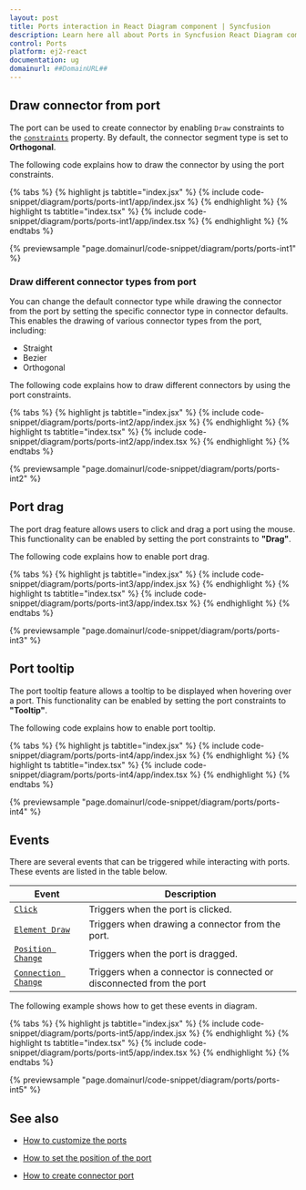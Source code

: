 ```yaml
---
layout: post
title: Ports interaction in React Diagram component | Syncfusion
description: Learn here all about Ports in Syncfusion React Diagram component of Syncfusion Essential JS 2 and more.
control: Ports 
platform: ej2-react
documentation: ug
domainurl: ##DomainURL##
---
```


## Draw connector from port

The port can be used to create connector by enabling `Draw` constraints to the [`constraints`](https://ej2.syncfusion.com/react/documentation/api/diagram/portconstraints/) property. By default, the connector segment type is set to **Orthogonal**.

The following code explains how to draw the connector by using the port constraints.

{% tabs %}
{% highlight js tabtitle="index.jsx" %}
{% include code-snippet/diagram/ports/ports-int1/app/index.jsx %}
{% endhighlight %}
{% highlight ts tabtitle="index.tsx" %}
{% include code-snippet/diagram/ports/ports-int1/app/index.tsx %}
{% endhighlight %}
{% endtabs %}

{% previewsample "page.domainurl/code-snippet/diagram/ports/ports-int1" %}

### Draw different connector types from port

You can change the default connector type while drawing the connector from the port by setting the specific connector type in connector defaults. This enables the drawing of various connector types from the port, including:

* Straight
* Bezier
* Orthogonal

The following code explains how to draw different connectors by using the port constraints.

{% tabs %}
{% highlight js tabtitle="index.jsx" %}
{% include code-snippet/diagram/ports/ports-int2/app/index.jsx %}
{% endhighlight %}
{% highlight ts tabtitle="index.tsx" %}
{% include code-snippet/diagram/ports/ports-int2/app/index.tsx %}
{% endhighlight %}
{% endtabs %}

{% previewsample "page.domainurl/code-snippet/diagram/ports/ports-int2" %}

## Port drag

The port drag feature allows users to click and drag a port using the mouse. This functionality can be enabled by setting the port constraints to **"Drag"**. 

The following code explains how to enable port drag.

{% tabs %}
{% highlight js tabtitle="index.jsx" %}
{% include code-snippet/diagram/ports/ports-int3/app/index.jsx %}
{% endhighlight %}
{% highlight ts tabtitle="index.tsx" %}
{% include code-snippet/diagram/ports/ports-int3/app/index.tsx %}
{% endhighlight %}
{% endtabs %}

{% previewsample "page.domainurl/code-snippet/diagram/ports/ports-int3" %}

## Port tooltip

The port tooltip feature allows a tooltip to be displayed when hovering over a port. This functionality can be enabled by setting the port constraints to **"Tooltip"**.

The following code explains how to enable port tooltip.

{% tabs %}
{% highlight js tabtitle="index.jsx" %}
{% include code-snippet/diagram/ports/ports-int4/app/index.jsx %}
{% endhighlight %}
{% highlight ts tabtitle="index.tsx" %}
{% include code-snippet/diagram/ports/ports-int4/app/index.tsx %}
{% endhighlight %}
{% endtabs %}

{% previewsample "page.domainurl/code-snippet/diagram/ports/ports-int4" %}

## Events

There are several events that can be triggered while interacting with ports. These events are listed in the table below.

| Event| Description|
|----|----|
| [`Click`](https://ej2.syncfusion.com/react/documentation/api/diagram/iClickEventArgs/) | Triggers when the port is clicked. |
| [`Element Draw`](https://ej2.syncfusion.com/react/documentation/api/diagram/iElementDrawEventArgs/)  | Triggers when drawing a connector from the port. |
| [`Position Change`](https://ej2.syncfusion.com/react/documentation/api/diagram/iDraggingEventArgs/)  | Triggers when the port is dragged. |
| [`Connection Change`](https://ej2.syncfusion.com/react/documentation/api/diagram/iConnectionChangeEventArgs/) | Triggers when a connector is connected or disconnected from the port|

The following example shows how to get these events in diagram.

{% tabs %}
{% highlight js tabtitle="index.jsx" %}
{% include code-snippet/diagram/ports/ports-int5/app/index.jsx %}
{% endhighlight %}
{% highlight ts tabtitle="index.tsx" %}
{% include code-snippet/diagram/ports/ports-int5/app/index.tsx %}
{% endhighlight %}
{% endtabs %}

{% previewsample "page.domainurl/code-snippet/diagram/ports/ports-int5" %}



## See also

* [How to customize the ports](./ports-appearance)

* [How to set the position of the port](./ports-positioning)

* [How to create connector port](./ports-connector-port)
